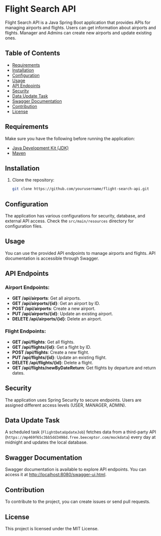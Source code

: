 
# Flight Search API

Flight Search API is a Java Spring Boot application that provides APIs for managing airports and flights. Users can get information about airports and flights. Manager and Admins can create new airports and update existing ones.

## Table of Contents

- [Requirements](#requirements)
- [Installation](#installation)
- [Configuration](#configuration)
- [Usage](#usage)
- [API Endpoints](#api-endpoints)
- [Security](#security)
- [Data Update Task](#data-update-task)
- [Swagger Documentation](#swagger-documentation)
- [Contribution](#contribution)
- [License](#license)

## Requirements

Make sure you have the following before running the application:

- [Java Development Kit (JDK)](https://www.oracle.com/java/technologies/javase-downloads.html)
- [Maven](https://maven.apache.org/)

## Installation

1. Clone the repository:

   ```bash
   git clone https://github.com/yourusername/flight-search-api.git
   
## Configuration

The application has various configurations for security, database, and external API access. Check the `src/main/resources` directory for configuration files.

## Usage

You can use the provided API endpoints to manage airports and flights. API documentation is accessible through Swagger.

## API Endpoints

### Airport Endpoints:

- **GET /api/airports**: Get all airports.
- **GET /api/airports/{id}**: Get an airport by ID.
- **POST /api/airports**: Create a new airport.
- **PUT /api/airports/{id}**: Update an existing airport.
- **DELETE /api/airports/{id}**: Delete an airport.

### Flight Endpoints:

- **GET /api/flights**: Get all flights.
- **GET /api/flights/{id}**: Get a flight by ID.
- **POST /api/flights**: Create a new flight.
- **PUT /api/flights/{id}**: Update an existing flight.
- **DELETE /api/flights/{id}**: Delete a flight.
- **GET /api/flights/newByDateReturn**: Get flights by departure and return dates.

## Security

The application uses Spring Security to secure endpoints. Users are assigned different access levels (USER, MANAGER, ADMIN).

## Data Update Task

A scheduled task (`FlightDataUpdateJob`) fetches data from a third-party API (`https://mp469f65c3bb5dd3498d.free.beeceptor.com/mockdata`) every day at midnight and updates the local database.

## Swagger Documentation

Swagger documentation is available to explore API endpoints. You can access it at [http://localhost:8080/swagger-ui.html](http://localhost:8080/swagger-ui.html).

## Contribution

To contribute to the project, you can create issues or send pull requests.

## License

This project is licensed under the MIT License.
